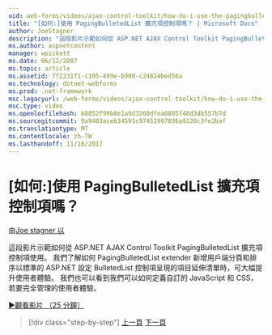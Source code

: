 ```yaml
---
uid: web-forms/videos/ajax-control-toolkit/how-do-i-use-the-pagingbulletedlist-extender-control
title: "[如何:]使用 PagingBulletedList 擴充項控制項嗎？ | Microsoft Docs"
author: JoeStagner
description: "這段影片示範如何從 ASP.NET AJAX Control Toolkit PagingBulletedList 擴充項控制項使用。 我們了解如何 PagingBulletedList extende..."
ms.author: aspnetcontent
manager: wpickett
ms.date: 06/12/2007
ms.topic: article
ms.assetid: 7f2231f1-c105-499e-b980-c24824bed56a
ms.technology: dotnet-webforms
ms.prod: .net-framework
msc.legacyurl: /web-forms/videos/ajax-control-toolkit/how-do-i-use-the-pagingbulletedlist-extender-control
msc.type: video
ms.openlocfilehash: 68852f99b8e1a9d3260dfea0885f48d3db557b7d
ms.sourcegitcommit: 9a9483aceb34591c97451997036a9120c3fe2baf
ms.translationtype: MT
ms.contentlocale: zh-TW
ms.lasthandoff: 11/10/2017
---
```

<a name="how-do-i-use-the-pagingbulletedlist-extender-control"></a>[如何:]使用 PagingBulletedList 擴充項控制項嗎？
====================
由[Joe stagner 以](https://github.com/JoeStagner)

這段影片示範如何從 ASP.NET AJAX Control Toolkit PagingBulletedList 擴充項控制項使用。 我們了解如何 PagingBulletedList extender 新增用戶端分頁和排序以標準的 ASP.NET 設定 BulletedList 控制項呈現的項目延伸清單時，可大幅提升使用者體驗。 我們也可以看到我們可以如何定義自訂的 JavaScript 和 CSS，若要完全管理的使用者體驗。

[&#9654;觀看影片 （25 分鐘）](https://channel9.msdn.com/Blogs/ASP-NET-Site-Videos/how-do-i-use-the-pagingbulletedlist-extender-control)

>[!div class="step-by-step"]
[上一頁](how-do-i-use-the-aspnet-ajax-listsearch-extender.md)
[下一頁](how-do-i-use-the-numericupdown-extender-control.md)
